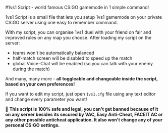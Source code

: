 #1vs1 Script  - world famous CS:GO gamemode in 1 simple command!

1vs1 Script is a small file that lets you setup 1vs1 gamemode on your private CS:GO server using one easy to remember command.

With my script, you can organise 1vs1 duel with your friend on fair and improved rules on any map you choose. After loading my script on the server:
- teams won't be automatically balanced
- half-match screen will be disabled to speed up the match
- global Voice-Chat will be enabled (so you can talk with your enemy during the match)

And many, many more - **all toggleable and changeable inside the script, based on your own preferences!**

If you want to edit my script, just open `1vs1.cfg` file using any text editor and change every parameter you want!

🔰 **This script is 100% safe and legal, you can't get banned because of it on any server besides its secured by VAC, Easy Anti-Cheat, FACEIT AC or any other possible anticheat application. It also won't change any of your personal CS:GO settings.**
